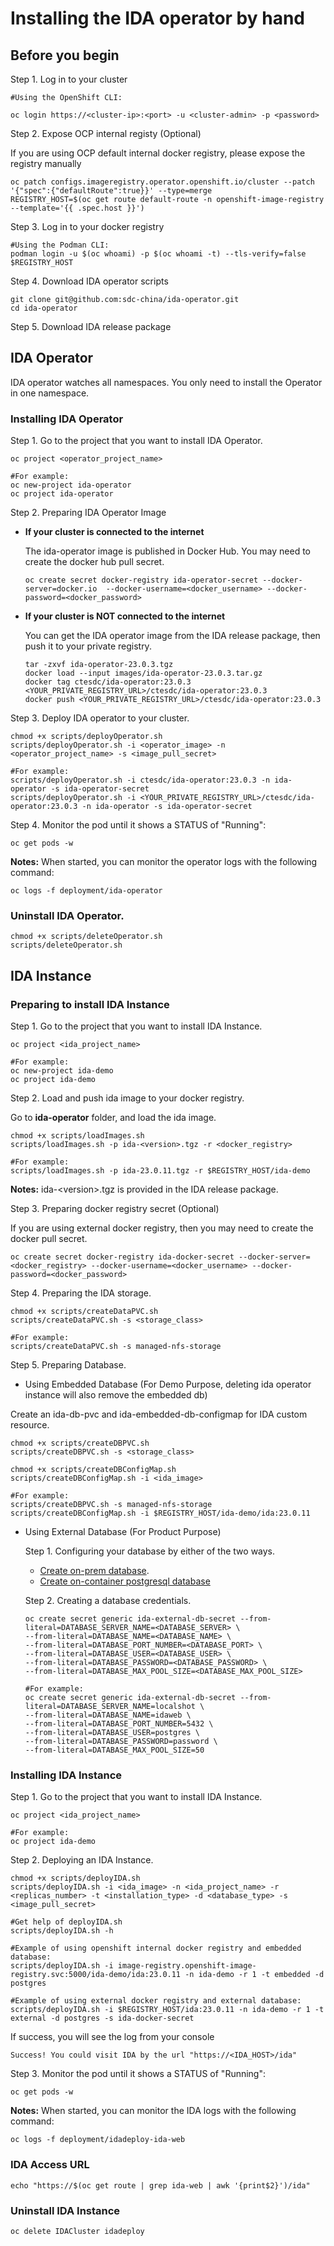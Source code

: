 # Installing the IDA operator by hand

## Before you begin

Step 1. Log in to your cluster

```
#Using the OpenShift CLI:

oc login https://<cluster-ip>:<port> -u <cluster-admin> -p <password>
```

Step 2. Expose OCP internal registy (Optional)

If you are using OCP default internal docker registry, please expose the registry manually

```
oc patch configs.imageregistry.operator.openshift.io/cluster --patch '{"spec":{"defaultRoute":true}}' --type=merge
REGISTRY_HOST=$(oc get route default-route -n openshift-image-registry --template='{{ .spec.host }}')
``` 

Step 3. Log in to your docker registry

```
#Using the Podman CLI:
podman login -u $(oc whoami) -p $(oc whoami -t) --tls-verify=false $REGISTRY_HOST
```

Step 4. Download IDA operator scripts

```
git clone git@github.com:sdc-china/ida-operator.git
cd ida-operator
```

Step 5. Download IDA release package

## IDA Operator

IDA operator watches all namespaces. You only need to install the Operator in one namespace.

### Installing IDA Operator

Step 1. Go to the project that you want to install IDA Operator.

```
oc project <operator_project_name>

#For example:
oc new-project ida-operator
oc project ida-operator
```

Step 2. Preparing IDA Operator Image

- **If your cluster is connected to the internet**

  The ida-operator image is published in Docker Hub. You may need to create the docker hub pull secret.
  ```
  oc create secret docker-registry ida-operator-secret --docker-server=docker.io  --docker-username=<docker_username> --docker-password=<docker_password>
  ```

- **If your cluster is NOT connected to the internet**

  You can get the IDA operator image from the IDA release package, then push it to your private registry.

    ```
    tar -zxvf ida-operator-23.0.3.tgz
    docker load --input images/ida-operator-23.0.3.tar.gz
    docker tag ctesdc/ida-operator:23.0.3 <YOUR_PRIVATE_REGISTRY_URL>/ctesdc/ida-operator:23.0.3
    docker push <YOUR_PRIVATE_REGISTRY_URL>/ctesdc/ida-operator:23.0.3
    ```

Step 3. Deploy IDA operator to your cluster.

```
chmod +x scripts/deployOperator.sh
scripts/deployOperator.sh -i <operator_image> -n <operator_project_name> -s <image_pull_secret>

#For example:
scripts/deployOperator.sh -i ctesdc/ida-operator:23.0.3 -n ida-operator -s ida-operator-secret
scripts/deployOperator.sh -i <YOUR_PRIVATE_REGISTRY_URL>/ctesdc/ida-operator:23.0.3 -n ida-operator -s ida-operator-secret
```

Step 4. Monitor the pod until it shows a STATUS of "Running":

```
oc get pods -w
```

**Notes:** When started, you can monitor the operator logs with the following command:

```
oc logs -f deployment/ida-operator
```

### Uninstall IDA Operator.

```
chmod +x scripts/deleteOperator.sh
scripts/deleteOperator.sh
```

## IDA Instance

### Preparing to install IDA Instance

Step 1. Go to the project that you want to install IDA Instance.

```
oc project <ida_project_name>

#For example:
oc new-project ida-demo
oc project ida-demo
```

Step 2. Load and push ida image to your docker registry.

Go to **ida-operator** folder, and load the ida image.

```
chmod +x scripts/loadImages.sh
scripts/loadImages.sh -p ida-<version>.tgz -r <docker_registry>

#For example:
scripts/loadImages.sh -p ida-23.0.11.tgz -r $REGISTRY_HOST/ida-demo
```
**Notes:** 
ida-\<version\>.tgz is provided in the IDA release package.

Step 3. Preparing docker registry secret (Optional)

If you are using external docker registry, then you may need to create the docker pull secret.
```
oc create secret docker-registry ida-docker-secret --docker-server=<docker_registry> --docker-username=<docker_username> --docker-password=<docker_password>
```

Step 4. Preparing the IDA storage.

```
chmod +x scripts/createDataPVC.sh
scripts/createDataPVC.sh -s <storage_class>

#For example:
scripts/createDataPVC.sh -s managed-nfs-storage
```

Step 5. Preparing Database.

- Using Embedded Database (For Demo Purpose, deleting ida operator instance will also remove the embedded db)

Create an ida-db-pvc and ida-embedded-db-configmap for IDA custom resource.

```
chmod +x scripts/createDBPVC.sh
scripts/createDBPVC.sh -s <storage_class>

chmod +x scripts/createDBConfigMap.sh
scripts/createDBConfigMap.sh -i <ida_image>

#For example:
scripts/createDBPVC.sh -s managed-nfs-storage
scripts/createDBConfigMap.sh -i $REGISTRY_HOST/ida-demo/ida:23.0.11
```

- Using External Database (For Product Purpose)

  Step 1. Configuring your database by either of the two ways.
  - [Create on-prem database](https://sdc-china.github.io/IDA-doc/installation/installation-database-installation-and-configuration.html).
  - [Create on-container postgresql database](db/README.md)

  Step 2. Creating a database credentials.

  ```
  oc create secret generic ida-external-db-secret --from-literal=DATABASE_SERVER_NAME=<DATABASE_SERVER> \
  --from-literal=DATABASE_NAME=<DATABASE_NAME> \
  --from-literal=DATABASE_PORT_NUMBER=<DATABASE_PORT> \
  --from-literal=DATABASE_USER=<DATABASE_USER> \
  --from-literal=DATABASE_PASSWORD=<DATABASE_PASSWORD> \
  --from-literal=DATABASE_MAX_POOL_SIZE=<DATABASE_MAX_POOL_SIZE>

  #For example:
  oc create secret generic ida-external-db-secret --from-literal=DATABASE_SERVER_NAME=localshot \
  --from-literal=DATABASE_NAME=idaweb \
  --from-literal=DATABASE_PORT_NUMBER=5432 \
  --from-literal=DATABASE_USER=postgres \
  --from-literal=DATABASE_PASSWORD=password \
  --from-literal=DATABASE_MAX_POOL_SIZE=50
  ```

### Installing IDA Instance

Step 1. Go to the project that you want to install IDA Instance.

```
oc project <ida_project_name>

#For example:
oc project ida-demo
```

Step 2. Deploying an IDA Instance.

```
chmod +x scripts/deployIDA.sh
scripts/deployIDA.sh -i <ida_image> -n <ida_project_name> -r <replicas_number> -t <installation_type> -d <database_type> -s <image_pull_secret>

#Get help of deployIDA.sh
scripts/deployIDA.sh -h

#Example of using openshift internal docker registry and embedded database:
scripts/deployIDA.sh -i image-registry.openshift-image-registry.svc:5000/ida-demo/ida:23.0.11 -n ida-demo -r 1 -t embedded -d postgres

#Example of using external docker registry and external database:
scripts/deployIDA.sh -i $REGISTRY_HOST/ida:23.0.11 -n ida-demo -r 1 -t external -d postgres -s ida-docker-secret
```

If success, you will see the log from your console
```
Success! You could visit IDA by the url "https://<IDA_HOST>/ida"
```

Step 3. Monitor the pod until it shows a STATUS of "Running":

```
oc get pods -w
```

**Notes:** When started, you can monitor the IDA logs with the following command:

```
oc logs -f deployment/idadeploy-ida-web
```

### IDA Access URL

```
echo "https://$(oc get route | grep ida-web | awk '{print$2}')/ida"
```

### Uninstall IDA Instance

```
oc delete IDACluster idadeploy
```
